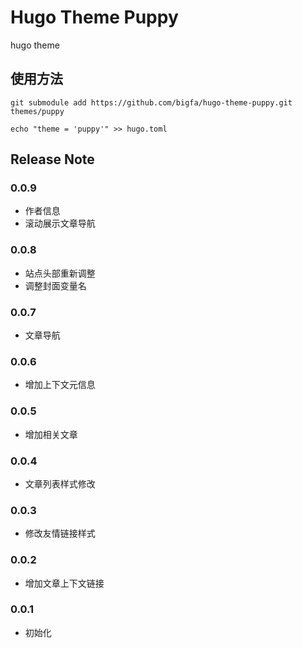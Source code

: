 # Hugo Theme Puppy

hugo theme

## 使用方法

```
git submodule add https://github.com/bigfa/hugo-theme-puppy.git themes/puppy

echo "theme = 'puppy'" >> hugo.toml
```

## Release Note

### 0.0.9

-   作者信息
-   滚动展示文章导航

### 0.0.8

-   站点头部重新调整
-   调整封面变量名

### 0.0.7

-   文章导航

### 0.0.6

-   增加上下文元信息

### 0.0.5

-   增加相关文章

### 0.0.4

-   文章列表样式修改

### 0.0.3

-   修改友情链接样式

### 0.0.2

-   增加文章上下文链接

### 0.0.1

-   初始化
